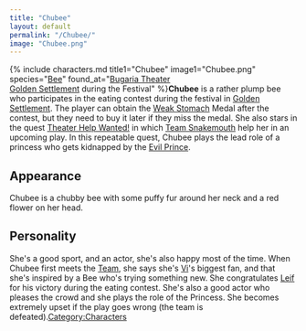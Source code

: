 ```yaml
---
title: "Chubee"
layout: default
permalink: "/Chubee/"
image: "Chubee.png"
---
```

{% include characters.md title1="Chubee" image1="Chubee.png" species="[Bee](/Bee)" found_at="[Bugaria Theater](/Bugaria_Theater) <br> [Golden Settlement](/Golden_Settlement) during the Festival" %}**Chubee** is a rather plump bee who participates in the eating contest during the festival in [Golden Settlement](/Golden_Settlement). The player can obtain the [Weak Stomach](/Weak_Stomach) Medal after the contest, but they need to buy it later if they miss the medal. She also stars in the quest [Theater Help Wanted!](/Theater_Help_Wanted!) in which [Team Snakemouth](/Team_Snakemouth) help her in an upcoming play. In this repeatable quest, Chubee plays the lead role of a princess who gets kidnapped by the [Evil Prince](/Burglar).

## Appearance
Chubee is a chubby bee with some puffy fur around her neck and a red flower on her head. 

## Personality
She's a good sport, and an actor, she's also happy most of the time. When Chubee first meets the [Team](/Team_Snakemouth), she says she's [Vi](/Vi)'s biggest fan, and that she's inspired by a Bee who's trying something new. She congratulates [Leif](/Leif) for his victory during the eating contest. She's also a good actor who pleases the crowd and she plays the role of the Princess. She becomes extremely upset if the play goes wrong (the team is defeated).[Category:Characters](/Category:Characters)